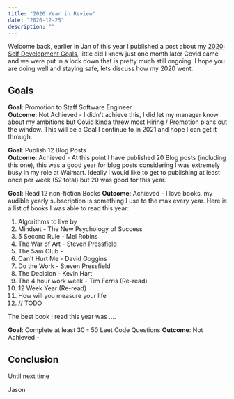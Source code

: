 ```yaml
---
title: "2020 Year in Review"
date: "2020-12-25"
description: ""
---
```


Welcome back, earlier in Jan of this year I published a post about my [2020: Self Development Goals](./2020-01-05-2020-self-development-goals/index.md), little did I know just one month later Covid came and we were put in a lock down that is pretty much still ongoing. I hope you are doing well and staying safe, lets discuss how my 2020 went.

## Goals

**Goal**: Promotion to Staff Software Engineer  
**Outcome**: Not Achieved - I didn't achieve this, I did let my manager know about my ambitions but Covid kinda threw most Hiring / Promotion plans out the window. This will be a Goal I continue to in 2021 and hope I can get it through.

**Goal**: Publish 12 Blog Posts  
**Outcome**: Achieved - At this point I have published 20 Blog posts (including this one), this was a good year for blog posts considering I was extremely busy in my role at Walmart. Ideally I would like to get to publishing at least once per week (52 total) but 20 was good for this year.

**Goal**: Read 12 non-fiction Books
**Outcome**: Achieved - I love books, my audible yearly subscription is something I use to the max every year. Here is a list of books I was able to read this year:

1. Algorithms to live by
2. Mindset - The New Psychology of Success
3. 5 Second Rule - Mel Robins
4. The War of Art - Steven Pressfield
5. The 5am Club -
6. Can't Hurt Me - David Goggins
7. Do the Work - Steven Pressfield
8. The Decision - Kevin Hart
9. The 4 hour work week - Tim Ferris (Re-read)
10. 12 Week Year (Re-read)
11. How will you measure your life
12. // TODO

The best book I read this year was ....

**Goal**: Complete at least 30 - 50 Leet Code Questions
**Outcome**: Not Achieved -

## Conclusion

Until next time

Jason
